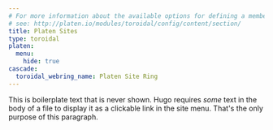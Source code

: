 ```yaml
---
# For more information about the available options for defining a member site,
# see: http://platen.io/modules/toroidal/config/content/section/
title: Platen Sites
type: toroidal
platen:
  menu:
    hide: true
cascade:
  toroidal_webring_name: Platen Site Ring
---
```


This is boilerplate text that is never shown. Hugo requires _some_ text in the body of a file to
display it as a clickable link in the site menu. That's the only purpose of this paragraph.
